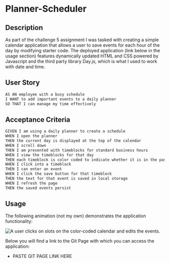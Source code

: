 # Planner-Scheduler

## Description

As part of the challenge 5 assignment I was tasked with creating a simple calendar application that allows a user to save events for each hour of the day by modifying starter code. The deployed application (link below in the usage section) features dynamically updated HTML and CSS powered by Javascript and the third party library Day.js, which is what I used to work with date and time.

## User Story

```md
AS AN employee with a busy schedule
I WANT to add important events to a daily planner
SO THAT I can manage my time effectively
```

## Acceptance Criteria

```md
GIVEN I am using a daily planner to create a schedule
WHEN I open the planner
THEN the current day is displayed at the top of the calendar
WHEN I scroll down
THEN I am presented with timeblocks for standard business hours
WHEN I view the timeblocks for that day
THEN each timeblock is color coded to indicate whether it is in the past, present, or future
WHEN I click into a timeblock
THEN I can enter an event
WHEN I click the save button for that timeblock
THEN the text for that event is saved in local storage
WHEN I refresh the page
THEN the saved events persist
```

## Usage

The following animation (not my own) demonstrates the application functionality:

<!-- @TODO: create ticket to review/update image) -->
![A user clicks on slots on the color-coded calendar and edits the events.](./Assets/05-third-party-apis-homework-demo.gif)

Below you will find a link to the Git Page with which you can access the application:

- PASTE GIT PAGE LINK HERE
